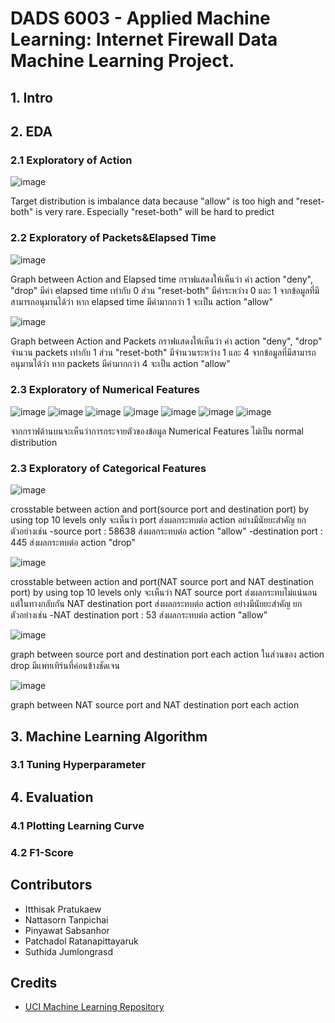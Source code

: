 # DADS 6003 - Applied Machine Learning: Internet Firewall Data Machine Learning Project.

## 1. Intro
## 2. EDA
### 2.1 Exploratory of Action
![image](https://github.com/eatrabyo/dads-6003-firewall-ml/assets/114765725/14e928be-6b5d-4c9b-a293-6650c66f0ac3)

Target distribution is imbalance data because "allow" is too high and "reset-both" is very rare. Especially "reset-both" will be hard to predict

### 2.2 Exploratory of Packets&Elapsed Time
![image](https://github.com/eatrabyo/dads-6003-firewall-ml/assets/114765725/fe613afd-16ea-499e-bc6b-f9029b5b98d3)

Graph between Action and Elapsed time
กราฟแสดงให้เห็นว่า ค่า action "deny", "drop" มีค่า elapsed time เท่ากับ 0 ส่วน "reset-both" มีค่าระหว่าง 0 และ 1
จากข้อมูลที่มีสามารถอนุมานได้ว่า หาก elapsed time มีค่ามากกว่า 1 จะเป็น action "allow"

![image](https://github.com/eatrabyo/dads-6003-firewall-ml/assets/114765725/6b316a44-0cbc-4294-afc8-f5d99bfe3239)

Graph between Action and Packets
กราฟแสดงให้เห็นว่า ค่า action "deny", "drop" จำนวน packets เท่ากับ 1 ส่วน "reset-both" มีจำนวนระหว่าง 1 และ 4
จากข้อมูลที่มีสามารถอนุมานได้ว่า หาก packets มีค่ามากกว่า 4 จะเป็น action "allow"

### 2.3 Exploratory of Numerical Features
![image](https://github.com/eatrabyo/dads-6003-firewall-ml/assets/114765725/d6fbc54f-7571-4640-94c6-7f547346b903)
![image](https://github.com/eatrabyo/dads-6003-firewall-ml/assets/114765725/3cbfb86a-4c2d-46d9-bc0d-9e84bdf64a62)
![image](https://github.com/eatrabyo/dads-6003-firewall-ml/assets/114765725/8822c9dc-b78a-4cee-85a3-66aed81f7844)
![image](https://github.com/eatrabyo/dads-6003-firewall-ml/assets/114765725/25a04616-30a9-481c-8034-1b276365d87b)
![image](https://github.com/eatrabyo/dads-6003-firewall-ml/assets/114765725/e3b2c28e-970c-4d38-bcf3-eed3ce826dd0)
![image](https://github.com/eatrabyo/dads-6003-firewall-ml/assets/114765725/e97bea72-2b26-442c-9a87-e926bdbc7fc2)
![image](https://github.com/eatrabyo/dads-6003-firewall-ml/assets/114765725/6e1effb9-db09-4e22-963e-44c774b2fcff)

จากกราฟด้านบนจะเห็นว่าการกระจายตัวของข้อมูล Numerical Features ไม่เป็น normal distribution

### 2.3 Exploratory of Categorical Features

![image](https://github.com/eatrabyo/dads-6003-firewall-ml/assets/114765725/864db275-7d85-4be0-b444-e6ab30fa35b7)

crosstable between action and port(source port and destination port) by using top 10 levels only
จะเห็นว่า port ส่งผลกระทบต่อ action อย่างมีนัยยะสำคัญ ยกตัวอย่างเช่น
  -source port : 58638 ส่งผลกระทบต่อ action "allow"
  -destination port : 445 ส่งผลกระทบต่อ action "drop"

![image](https://github.com/eatrabyo/dads-6003-firewall-ml/assets/114765725/f64af375-4635-4ac1-9b5b-ff821e12a9fc)

crosstable between action and port(NAT source port and NAT destination port) by using top 10 levels only
จะเห็นว่า NAT source port ส่งผลกระทบไม่แน่นอน แต่ในทางกลับกัน NAT destination port ส่งผลกระทบต่อ action อย่างมีนัยยะสำคัญ ยกตัวอย่างเช่น
  -NAT destination port : 53 ส่งผลกระทบต่อ action "allow"

![image](https://github.com/eatrabyo/dads-6003-firewall-ml/assets/114765725/94fbdd5e-4ade-4899-9f21-a3a408dfb735)

graph between source port and destination port each action
ในส่วนของ action drop มีแพทเทิร์นที่ค่อนข้างชัดเจน

![image](https://github.com/eatrabyo/dads-6003-firewall-ml/assets/114765725/097b67e3-f277-4a0b-8306-e71117125961)

graph between NAT source port and NAT destination port each action


## 3. Machine Learning Algorithm
### 3.1 Tuning Hyperparameter

## 4. Evaluation
### 4.1 Plotting Learning Curve
### 4.2 F1-Score

## Contributors
* Itthisak Pratukaew
* Nattasorn Tanpichai
* Pinyawat Sabsanhor
* Patchadol Ratanapittayaruk
* Suthida Jumlongrasd

## Credits
* [UCI Machine Learning Repository](https://archive.ics.uci.edu/ml/datasets/Internet+Firewall+Data#)
